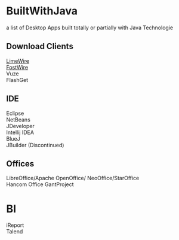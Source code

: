 # BuiltWithJava
a list of Desktop Apps built totally or partially with Java Technologie

## Download Clients
[LimeWire](https://en.wikipedia.org/wiki/LimeWire)  
[FostWire](https://www.frostwire.com/)    
Vuze  
FlashGet

## IDE
Eclipse  
NetBeans  
JDeveloper  
Intellij IDEA  
BlueJ  
JBuilder (Discontinued)  

## Offices
LibreOffice/Apache OpenOffice/ NeoOffice/StarOffice  
Hancom Office
GantProject

# BI
iReport  
Talend
